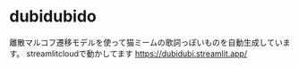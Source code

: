 # dubidubido
離散マルコフ遷移モデルを使って猫ミームの歌詞っぽいものを自動生成しています。
streamlitcloudで動かしてます
https://dubidubi.streamlit.app/
